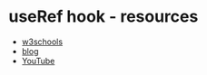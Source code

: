 # useRef hook - resources

- [w3schools](https://www.w3schools.com/react/react_useref.asp)
- [blog](https://upmostly.com/tutorials/how-to-react-useref-hook)
- [YouTube](https://www.youtube.com/watch?v=t2ypzz6gJm0&ab_channel=WebDevSimplified)
